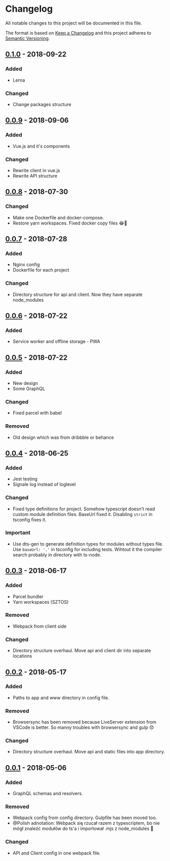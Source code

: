 # Changelog
All notable changes to this project will be documented in this file.

The format is based on [Keep a Changelog](http://keepachangelog.com/en/1.0.0/)
and this project adheres to [Semantic Versioning](http://semver.org/spec/v2.0.0.html).

## [0.1.0] - 2018-09-22
### Added
- Lerna

### Changed
- Change packages structure


## [0.0.9] - 2018-09-06
### Added
- Vue.js and it's components

### Changed
- Rewrite client in vue.js
- Rewrite API structure


## [0.0.8] - 2018-07-30
### Changed
- Make one Dockerfile and docker-compose.
- Restore yarn workspaces. Fixed docker copy files 😂🤦‍


## [0.0.7] - 2018-07-28
### Added
- Nginx config
- Dockerfile for each project

### Changed
- Directory structure for api and client. Now they have separate node_modules

## [0.0.6] - 2018-07-22
### Added
- Service worker and offline storage - PWA


## [0.0.5] - 2018-07-22
### Added
- New design
- Some GraphQL

### Changed
- Fixed parcel with babel

### Removed
- Old design which was from dribbble or behance


## [0.0.4] - 2018-06-25
### Added
- Jest testing
- Signale log instead of loglevel

### Changed
- Fixed type definitions for project. Somehow typescript doesn't read custom module definition files.
  BaseUrl fixed it. Disabling `strict` in tsconfig fixes it.

### Important
 - Use dts-gen to generate definition types for modules without types file. Use `baseUrl: '.'` in tsconfig for including tests. Wihtout it the compiler search probably in directory with ts-node.


## [0.0.3] - 2018-06-17
### Added
- Parcel bundler
- Yarn workspaces (SZTOS)

### Removed
- Webpack from client side

### Changed
- Directory structure overhaul. Move api and client dir into separate locations


## [0.0.2] - 2018-05-17
### Added
- Paths to app and www directory in config file.

### Removed
- Browsersync has been removed because LiveServer extension from VSCode is better. So manny troubles with browsersync and gulp 😞

### Changed
- Directory structure overhaul. Move api and static files into app directory.


## [0.0.1] - 2018-05-06
### Added
- GraphQL schemas and resolvers.

### Removed
- Webpack config from config directory. Gulpfile has been moved too.
- @Polish adnotation: Webpack się rzucał razem z typescriptem, bo nie mógł znaleźć modułów do ts'a i importował .mjs z node_modules 🤦‍

### Changed
- API and Client config in one webpack file.

[0.1.0]: https://gitlab.com/DevDigitalNomad/DashboardTS/compare/master...master
[0.0.9]: https://gitlab.com/DevDigitalNomad/DashboardTS/compare/master...master
[0.0.8]: https://gitlab.com/DevDigitalNomad/DashboardTS/compare/master...master
[0.0.7]: https://gitlab.com/DevDigitalNomad/DashboardTS/compare/master...master
[0.0.6]: https://gitlab.com/DevDigitalNomad/DashboardTS/compare/master...master
[0.0.5]: https://gitlab.com/DevDigitalNomad/DashboardTS/compare/master...master
[0.0.4]: https://gitlab.com/DevDigitalNomad/DashboardTS/compare/master...master
[0.0.3]: https://gitlab.com/DevDigitalNomad/DashboardTS/compare/master...master
[0.0.2]: https://gitlab.com/DevDigitalNomad/DashboardTS/compare/master...master
[0.0.1]: https://gitlab.com/DevDigitalNomad/DashboardTS/compare/master...master